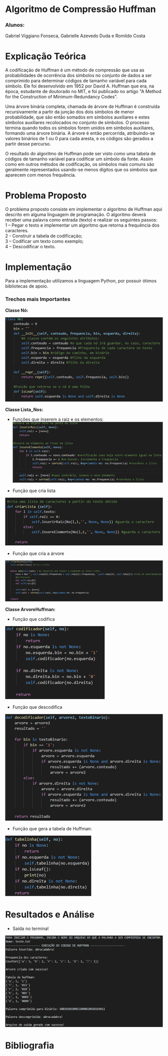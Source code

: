 # Algoritmo de Compressão Huffman

### Alunos:
Gabriel Viggiano Fonseca, Gabrielle Azevedo Duda e Romildo Costa

# Explicação Teórica
A codificação de Huffman é um método de compressão que usa as probabilidades de ocorrência dos símbolos no conjunto de dados a ser comprimido para determinar códigos de tamanho variável para cada símbolo. Ele foi desenvolvido em 1952 por David A. Huffman que era, na época, estudante de doutorado no MIT, e foi publicado no artigo "A Method for the Construction of Minimum-Redundancy Codes".

Uma árvore binária completa, chamada de árvore de Huffman é construída recursivamente a partir da junção dos dois símbolos de menor probabilidade, que são então somados em símbolos auxiliares e estes símbolos auxiliares recolocados no conjunto de símbolos. O processo termina quando todos os símbolos forem unidos em símbolos auxiliares, formando uma árvore binária. A árvore é então percorrida, atribuindo-se valores binários de 1 ou 0 para cada aresta, e os códigos são gerados a partir desse percurso.

O resultado do algoritmo de Huffman pode ser visto como uma tabela de códigos de tamanho variável para codificar um símbolo da fonte. Assim como em outros métodos de codificação, os símbolos mais comuns são geralmente representados usando-se menos dígitos que os símbolos que aparecem com menos frequência.


# Problema Proposto
O problema proposto consiste em implementar o algoritmo de Huffman aqui descrito em alguma linguagem de programação. O algoritmo deverá receber uma palavra como entrada (texto) e realizar os seguintes passos: <br>
  1 – Pegar o texto e implementar um algoritmo que retorna a frequência dos caracteres.<br>
  2 - Construir a tabela de codificação; <br>
  3 – Codificar um texto como exemplo; <br>
  4 – Descodificar o texto. <br>

# Implementação
Para a implementação utilizamos a linguagem Python, por possuir ótimos bibliotecas de apoio.

### Trechos mais Importantes
<b>Classe Nó:</b>

![Alt text](https://github.com/gabrielviggiano/MD_Huffman/blob/master/classeNo.png?raw=true "classeNo")<br>


<b>Classe Lista_Nos:</b>

* Funções que inserem a raiz e os elementos:
![Alt text](https://github.com/gabrielviggiano/MD_Huffman/blob/master/insereraizelemento.png?raw=true "insere")<br>

* Função que cria lista

![Alt text](https://github.com/gabrielviggiano/MD_Huffman/blob/master/criarLista.png?raw=true "criarLista")<br>

* Função que cria a árvore

![Alt text](https://github.com/gabrielviggiano/MD_Huffman/blob/master/criarArvore.png?raw=true "criarArvore")<br>

<b> Classe ArvoreHuffman: </b>

* Função que codifica

![Alt text](https://github.com/gabrielviggiano/MD_Huffman/blob/master/codificador.png?raw=true "criarArvore")<br>

* Função que descodifica

![Alt text](https://github.com/gabrielviggiano/MD_Huffman/blob/master/decodificador.png?raw=true "criarArvore")<br>

* Função que gera a tabela de Huffman:

![Alt text](https://github.com/gabrielviggiano/MD_Huffman/blob/master/tabelinha.png?raw=true "criarArvore")<br>

# Resultados e Análise
* Saída no terminal

![Alt text](https://github.com/gabrielviggiano/MD_Huffman/blob/master/saida_huffmann.png?raw=true "criarArvore")<br>

# Bibliografia



